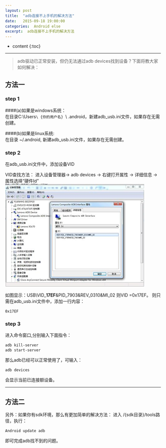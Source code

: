 ```yaml
---
layout: post
title:  "adb连接不上手机的解决方法"
date:   2015-09-18 19:00:00
categories:  Android else
excerpt:  adb连接不上手机的解决方法
---
```


* content
{:toc}

---

> adb驱动已正常安装，但仍无法通过adb devices找到设备？下面将教大家如何解决：

## 方法一
### step 1 
####(a)如果是windows系统：  
在目录C:\Users`\ {你的用户名} `\ .android，新建adb_usb.ini文件，如果存在无需创建。

####(b)如果是linux系统:   
在目录 ~/.android, 新建adb_usb.ini文件，如果存在无需创建。

### step 2 
在adb_usb.ini文件中，添加设备VID

VID查找方法： 进入设备管理器-> adb devices -> 右键打开属性 -> 详细信息 -> 属性选择“硬件Id”
![adb vid](/images/adb/1.jpg)
 
如图显示：USB\VID_**17EF**&PID_7903&REV_0310&MI_02
则VID =0x17EF。
则只需在adb_usb.ini文件中，添加一行内容：  

	0x17EF

### step 3 
进入命令窗口,分别输入下面指令：  

	adb kill-server
	adb start-server

那么adb已经可以正常使用了，可输入：

	adb devices

会显示当前已连接额设备。

----------

## 方法二
另外：如果你有sdk环境，那么有更加简单的解决方法： 
进入 /{sdk目录}/tools路径，执行：   
 
	Android update adb

即可完成adb找不到的问题。
